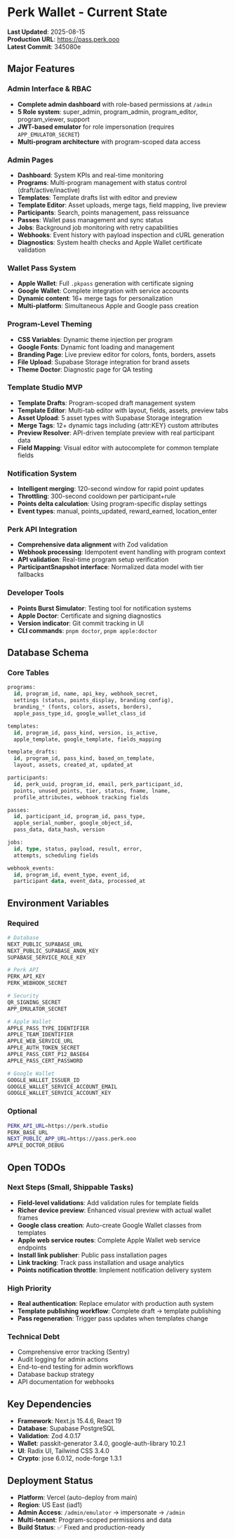 # Perk Wallet - Current State

**Last Updated**: 2025-08-15  
**Production URL**: https://pass.perk.ooo  
**Latest Commit**: 345080e

## Major Features

### Admin Interface & RBAC
- **Complete admin dashboard** with role-based permissions at `/admin`
- **5 Role system**: super_admin, program_admin, program_editor, program_viewer, support
- **JWT-based emulator** for role impersonation (requires `APP_EMULATOR_SECRET`)
- **Multi-program architecture** with program-scoped data access

### Admin Pages
- **Dashboard**: System KPIs and real-time monitoring
- **Programs**: Multi-program management with status control (draft/active/inactive)
- **Templates**: Template drafts list with editor and preview
- **Template Editor**: Asset uploads, merge tags, field mapping, live preview
- **Participants**: Search, points management, pass reissuance
- **Passes**: Wallet pass management and sync status
- **Jobs**: Background job monitoring with retry capabilities
- **Webhooks**: Event history with payload inspection and cURL generation
- **Diagnostics**: System health checks and Apple Wallet certificate validation

### Wallet Pass System
- **Apple Wallet**: Full `.pkpass` generation with certificate signing
- **Google Wallet**: Complete integration with service accounts
- **Dynamic content**: 16+ merge tags for personalization
- **Multi-platform**: Simultaneous Apple and Google pass creation

### Program-Level Theming
- **CSS Variables**: Dynamic theme injection per program
- **Google Fonts**: Dynamic font loading and management
- **Branding Page**: Live preview editor for colors, fonts, borders, assets
- **File Upload**: Supabase Storage integration for brand assets
- **Theme Doctor**: Diagnostic page for QA testing

### Template Studio MVP
- **Template Drafts**: Program-scoped draft management system
- **Template Editor**: Multi-tab editor with layout, fields, assets, preview tabs
- **Asset Upload**: 5 asset types with Supabase Storage integration
- **Merge Tags**: 12+ dynamic tags including {attr:KEY} custom attributes
- **Preview Resolver**: API-driven template preview with real participant data
- **Field Mapping**: Visual editor with autocomplete for common template fields

### Notification System
- **Intelligent merging**: 120-second window for rapid point updates
- **Throttling**: 300-second cooldown per participant+rule
- **Points delta calculation**: Using program-specific display settings
- **Event types**: manual, points_updated, reward_earned, location_enter

### Perk API Integration
- **Comprehensive data alignment** with Zod validation
- **Webhook processing**: Idempotent event handling with program context
- **API validation**: Real-time program setup verification
- **ParticipantSnapshot interface**: Normalized data model with tier fallbacks

### Developer Tools
- **Points Burst Simulator**: Testing tool for notification systems
- **Apple Doctor**: Certificate and signing diagnostics
- **Version indicator**: Git commit tracking in UI
- **CLI commands**: `pnpm doctor`, `pnpm apple:doctor`

## Database Schema

### Core Tables
```sql
programs:
  id, program_id, name, api_key, webhook_secret,
  settings (status, points_display, branding config),
  branding_* (fonts, colors, assets, borders),
  apple_pass_type_id, google_wallet_class_id

templates:
  id, program_id, pass_kind, version, is_active,
  apple_template, google_template, fields_mapping

template_drafts:
  id, program_id, pass_kind, based_on_template,
  layout, assets, created_at, updated_at

participants:
  id, perk_uuid, program_id, email, perk_participant_id,
  points, unused_points, tier, status, fname, lname,
  profile_attributes, webhook tracking fields

passes:
  id, participant_id, program_id, pass_type,
  apple_serial_number, google_object_id,
  pass_data, data_hash, version

jobs:
  id, type, status, payload, result, error,
  attempts, scheduling fields

webhook_events:
  id, program_id, event_type, event_id,
  participant data, event_data, processed_at
```

## Environment Variables

### Required
```bash
# Database
NEXT_PUBLIC_SUPABASE_URL
NEXT_PUBLIC_SUPABASE_ANON_KEY
SUPABASE_SERVICE_ROLE_KEY

# Perk API
PERK_API_KEY
PERK_WEBHOOK_SECRET

# Security
QR_SIGNING_SECRET
APP_EMULATOR_SECRET

# Apple Wallet
APPLE_PASS_TYPE_IDENTIFIER
APPLE_TEAM_IDENTIFIER
APPLE_WEB_SERVICE_URL
APPLE_AUTH_TOKEN_SECRET
APPLE_PASS_CERT_P12_BASE64
APPLE_PASS_CERT_PASSWORD

# Google Wallet
GOOGLE_WALLET_ISSUER_ID
GOOGLE_WALLET_SERVICE_ACCOUNT_EMAIL
GOOGLE_WALLET_SERVICE_ACCOUNT_KEY
```

### Optional
```bash
PERK_API_URL=https://perk.studio
PERK_BASE_URL
NEXT_PUBLIC_APP_URL=https://pass.perk.ooo
APPLE_DOCTOR_DEBUG
```

## Open TODOs

### Next Steps (Small, Shippable Tasks)
- **Field-level validations**: Add validation rules for template fields
- **Richer device preview**: Enhanced visual preview with actual wallet frames
- **Google class creation**: Auto-create Google Wallet classes from templates
- **Apple web service routes**: Complete Apple Wallet web service endpoints
- **Install link publisher**: Public pass installation pages
- **Link tracking**: Track pass installation and usage analytics
- **Points notification throttle**: Implement notification delivery system

### High Priority
- **Real authentication**: Replace emulator with production auth system
- **Template publishing workflow**: Complete draft → template publishing
- **Pass regeneration**: Trigger pass updates when templates change

### Technical Debt
- Comprehensive error tracking (Sentry)
- Audit logging for admin actions
- End-to-end testing for admin workflows
- Database backup strategy
- API documentation for webhooks

## Key Dependencies
- **Framework**: Next.js 15.4.6, React 19
- **Database**: Supabase PostgreSQL
- **Validation**: Zod 4.0.17
- **Wallet**: passkit-generator 3.4.0, google-auth-library 10.2.1
- **UI**: Radix UI, Tailwind CSS 3.4.0
- **Crypto**: jose 6.0.12, node-forge 1.3.1

## Deployment Status
- **Platform**: Vercel (auto-deploy from main)
- **Region**: US East (iad1)
- **Admin Access**: `/admin/emulator` → impersonate → `/admin`
- **Multi-tenant**: Program-scoped permissions and data
- **Build Status**: ✅ Fixed and production-ready
